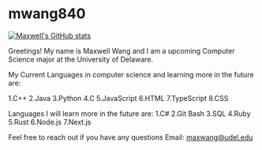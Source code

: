 # mwang840

[![Maxwell's GitHub stats](https://github-readme-stats.vercel.app/api?username=mwang840)](https://github.com/mwang840/github-readme-stats)


Greetings! My name is Maxwell Wang and I am a upcoming Computer Science major at the University of Delaware.

My Current Languages in computer science and learning more in the future are:

1.C++
2.Java
3.Python
4.C
5.JavaScript
6.HTML
7.TypeScript
8.CSS

Languages I will learn more in the future are:
1.C#
2.Git Bash
3.SQL
4.Ruby
5.Rust
6.Node.js
7.Next.js

Feel free to reach out if you have any questions 
Email: maxwang@udel.edu
